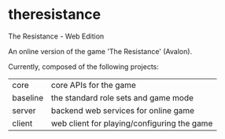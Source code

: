 theresistance
=============

The Resistance - Web Edition

An online version of the game 'The Resistance' (Avalon).

Currently, composed of the following projects:

<table>
  <tr>
    <td>core</td><td>core APIs for the game</td>
  </tr>
  <tr>
    <td>baseline</td><td>the standard role sets and game mode</td>
  </tr>
  <tr>
    <td>server</td><td>backend web services for online game</td>
  </tr>
  <tr>
    <td>client</td><td>web client for playing/configuring the game</td>
  </tr>
</table>

